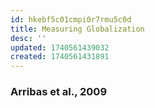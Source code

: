 ```yaml
---
id: hkebf5c01cmpi0r7rmu5c0d
title: Measuring Globalization
desc: ''
updated: 1740561439032
created: 1740561431891
---
```

### Arribas et al., 2009